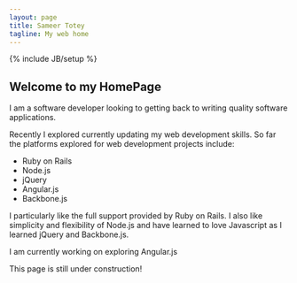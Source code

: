 ```yaml
---
layout: page
title: Sameer Totey
tagline: My web home
---
```

{% include JB/setup %}

## Welcome to my HomePage

I am a software developer looking to getting back to writing quality software applications.  

Recently I explored  currently updating my web development skills.  So far the platforms explored for web development projects include:
* Ruby on Rails
* Node.js
* jQuery
* Angular.js
* Backbone.js

I particularly like the full support provided by Ruby on Rails. I also like simplicity and flexibility of Node.js and have learned to love Javascript as I learned jQuery and Backbone.js.  

I am currently working on exploring Angular.js

This page is still under construction!




